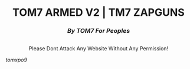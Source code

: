 <h1 align="center" color="red">TOM7 ARMED V2 | TM7 ZAPGUNS</h1>
<h3 align="center" color="cyan"><i class="fa-solid fa-circle-user">By TOM7 For Peoples</i></h3>
<a href="#"><img src=""></a>
<p align="center" color="green" style="italic">Please Dont Attack Any Website Without Any Permission!</p>
<i class="fa-brands fa-github" align="center">tomxpo9</i>
